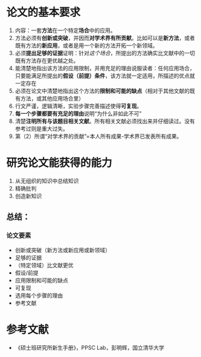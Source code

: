 # 论文的基本要求

1. 内容：一套**方法**在一个特定**场合**中的应用。
2. 方法必须有**创新或突破**，并因而**对学术界有所贡献**。比如可以是**新方法**，或者既有方法的**新应用**，或者是用一个新的方法开拓一个新领域。
3. 必须**提出足够的证据**证明：针对*这个场合*，所提出的方法确实比文献中的一切既有方法存在更优越之处。
4. 能清楚地指出该方法的应用限制，并用充足的理由说服读者：任何应用场合，只要能满足所提出的**假设（前提）条件**，该方法就一定适用，所描述的优点就一定存在
5. 必须在论文中清楚地指出这个方法的**限制和可能的缺点**（相对于其他文献的既有方法，或其他应用场合里）
6. 行文严谨，逻辑清晰，实验步骤完善描述使得**可复现**。
7. **每一个步骤都要有充足的理由**说明“为什么非如此不可”
8. 清楚**注明所有与该题目相关文献**。所有相关文献必须找出来并仔细读过。没有参考过则是重大过失。
9. 第（2）所谓“对学术界的贡献”=本人所有成果-学术界已发表所有成果。

# 研究论文能获得的能力

1. 从无组织的知识中总结知识
2. 精确批判
3. 创造新知识

## 总结：

### 论文要素

- 创新或突破（新方法或新应用或新领域）
- 足够的证据
- （特定领域）比文献更优
- 假设/前提
- 应用限制和可能的缺点
- 可复现
- 选用每个步骤的理由
- 参考文献

# 参考文献

- 《硕士班研究所新生手册》，PPSC Lab，彭明辉，国立清华大学